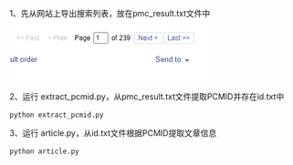 1、先从网站上导出搜索列表，放在pmc_result.txt文件中
![](pcmid.png)

2、运行 extract_pcmid.py，从pmc_result.txt文件提取PCMID并存在id.txt中
```
python extract_pcmid.py
```

3、运行 article.py，从id.txt文件根据PCMID提取文章信息
```
python article.py
```